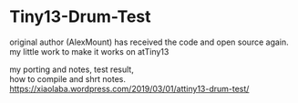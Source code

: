 # Tiny13-Drum-Test
original author (AlexMount) has received the code and open source again. my little work to make it works on atTiny13


my porting and notes, test result,  
how to compile and shrt notes.
https://xiaolaba.wordpress.com/2019/03/01/attiny13-drum-test/





